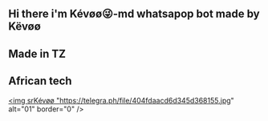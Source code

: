 ## Hi there i'm Kévøø😜-md whatsapop bot made by Këvøø



## Made in TZ



## African tech



  <a href="https://ibb.co/N6NMDtn"><img srKévøø "https://telegra.ph/file/404fdaacd6d345d368155.jpg" alt="01" border="0" /></a>                     
